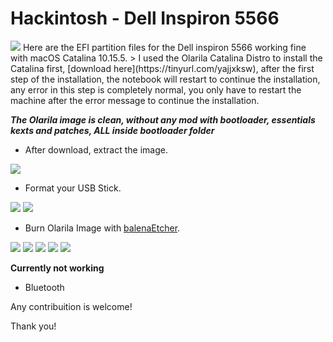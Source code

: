 # Hackintosh - Dell Inspiron 5566
<img src="https://i.imgur.com/3dH0tWw.png"/>
Here are the EFI partition files for the Dell inspiron 5566 working fine with macOS Catalina 10.15.5.
> I used the Olarila Catalina Distro to install the Catalina first, [download here](https://tinyurl.com/yajjxksw), after the first step of the installation, the notebook will restart to continue the installation, any error in this step is completely normal, you only have to restart the machine after the error message to continue the installation.

***The Olarila image is clean, without any mod with bootloader, essentials kexts and patches, ALL inside bootloader folder***

- After download, extract the image.
<img src="https://i.imgur.com/A2cNGdC.png"/>

- Format your USB Stick.
<img src="https://i.imgur.com/h08caVE.png"/>
<img src="https://i.imgur.com/kAq6xte.png"/>

- Burn Olarila Image with [balenaEtcher](https://www.balena.io/etcher/).
<img src="https://i.imgur.com/uWSUyV8.png"/>
<img src="https://i.imgur.com/T3WySAB.png"/>
<img src="https://i.imgur.com/PWjIiU5.png"/>
<img src="https://i.imgur.com/EZa4rVr.png"/>
<img src="https://i.imgur.com/tO0uP9g.png"/>

**Currently not working**

- Bluetooth

Any contribuition is welcome!

Thank you!
